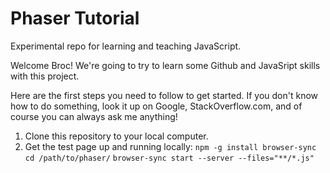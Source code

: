 # Phaser Tutorial
Experimental repo for learning and teaching JavaScript.

Welcome Broc!
We're going to try to learn some Github and JavaSript skills with this project.

Here are the first steps you need to follow to get started.
If you don't know how to do something, look it up on Google, StackOverflow.com, and of course you can always ask me anything!

1. Clone this repository to your local computer.
2. Get the test page up and running locally:
`npm -g install browser-sync`
`cd /path/to/phaser/`
`browser-sync start --server --files="**/*.js"`
